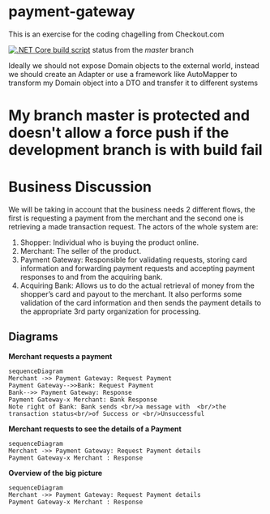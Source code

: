 # payment-gateway
This is an exercise for the coding chagelling from Checkout.com


<a href="https://github.com/rafaelqueiroz89/payment-gateway/actions?query=workflow%3A%22.NET+Core+build+script%22+branch%3Amaster">![.NET Core build script](https://github.com/rafaelqueiroz89/payment-gateway/workflows/.NET%20Core%20build%20script/badge.svg)</a> status from the <i>master</i> branch

Ideally we should not expose Domain objects to the external world, instead we should create an Adapter or use a framework like AutoMapper to transform my Domain object into a DTO and transfer it to different systems

My branch master is protected and doesn't allow a force push if the development branch is with build fail
======


# Business Discussion
We will be taking in account that the business needs 2 different flows, the first is requesting a payment from the merchant and the second one is retrieving a made transaction request. The actors of the whole system are:

1. Shopper: Individual who is buying the product online. 
2. Merchant: The seller of the product.
3. Payment Gateway: Responsible for validating requests, storing card information and forwarding payment requests and accepting payment responses to and from the acquiring bank. 
4. Acquiring Bank: Allows us to do the actual retrieval of money from the shopper’s card and payout to the merchant. It also performs some validation of the card information and then sends the payment details to the appropriate 3rd party organization for processing.

## Diagrams

<b>Merchant requests a payment</b>

```mermaid
sequenceDiagram
Merchant ->> Payment Gateway: Request Payment
Payment Gateway-->>Bank: Request Payment
Bank-->> Payment Gateway: Response 
Payment Gateway-x Merchant: Bank Response
Note right of Bank: Bank sends <br/>a message with  <br/>the transaction status<br/>of Success or <br/>Unsuccessful
```
<b>Merchant requests to see the details of a Payment</b>

```mermaid
sequenceDiagram
Merchant ->> Payment Gateway: Request Payment details
Payment Gateway-x Merchant : Response
```
<b>Overview of the big picture</b>

```mermaid
sequenceDiagram
Merchant ->> Payment Gateway: Request Payment details
Payment Gateway-x Merchant : Response
